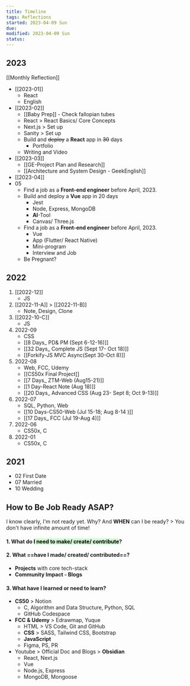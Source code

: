 ```yaml
---
title: Timeline
tags: Reflections    
started: 2023-04-09 Sun
due: 
modified: 2023-04-09 Sun
status: 
---
```

## 2023
[[Monthly Reflection]]
- [[2023-01]]
	- React
	- English
- [[2023-02]]
	- [[Baby Prep]] - Check fallopian tubes
	- React > React Basics/ Core Concepts
	- Next.js > Set up
	- Sanity > Set up
	- Build and ~~deploy~~ a **React** app in ~~30~~ days 
		- Portfolio 
	- Writing and Video
- [[2023-03]]
	- [[GE-Project Plan and Research]]
	- [[Architecture and System Design - GeekEnglish]]
- [[2023-04]]
- 05 
	- Find a job as a **Front-end engineer** before April, 2023.
	- Build and deploy a **Vue** app in 20 days
		- Jest
		- Node, Express, MongoDB
		- **AI**-Tool
		- Canvas/ Three.js
	- Find a job as a **Front-end engineer** before April, 2023.
		- Vue
		- App (Flutter/ React Native)
		- Mini-program
		- Interview and Job
	- Be Pregnant?
## 2022
1. [[2022-12]]
	- JS
2. [[2022-11-A]] > [[2022-11-B]]
	- Note, Design, Clone
3. [[2022-10-C]]
	- JS
4. 2022-09
	- CSS
	- [[8 Days_ PD& PM (Sept 6-12-16)]]
	- [[32 Days_ Complete JS (Sept 17- Oct 18)]]
	- [[Forkify-JS MVC Async(Sept 30-Oct 8)]]
5. 2022-08
	- Web, FCC, Udemy
	- [[CS50x Final Project]]
	- [[7 Days_ ZTM-Web (Aug15-21)]]
	- [[1 Day-React Note (Aug 18)]]
	- [[20 Days_ Advanced CSS (Aug 23- Sept 8; Oct 9-13)]]
6. 2022-07
	- SQL, Python, Web
	- [[10 Days-CS50-Web (Jul 15-18; Aug 8-14 )]]
	- [[17 Days_ FCC (Jul 19-Aug 4)]]
7. 2022-06
	- CS50x, C
8. 2022-01
	- CS50x, C
## 2021
- 02 First Date
- 07 Married 
- 10 Wedding
## How to Be Job Ready ASAP?
I know clearly, I'm not ready yet. Why? And **WHEN** can I be ready? > You don't have infinite amount of time!
#### 1. **What do <mark style="background: #BBFABBA6;">I need to make/ create/ contribute</mark>**? 
#### 2. **What ==have I made/ created/ contributed==**? 
- **Projects** with core tech-stack
- **Community Impact - Blogs**
#### 3. **What have I learned or need to learn?**
- **CS50** > Notion
	- C, Algorithm and Data Structure, Python, SQL
	- GitHub Codespace
- **FCC & Udemy** > Edrawmap, Yuque
	- HTML > VS Code, Git and GitHub
	- **CSS** > SASS, Tailwind CSS, Bootstrap
	- **JavaScript**
	- Figma, PS, PR
- Youtube > Official Doc and Blogs > **Obsidian**
	- React, Next.js
	- Vue
	- Node.js, Express
	- MongoDB, Mongoose